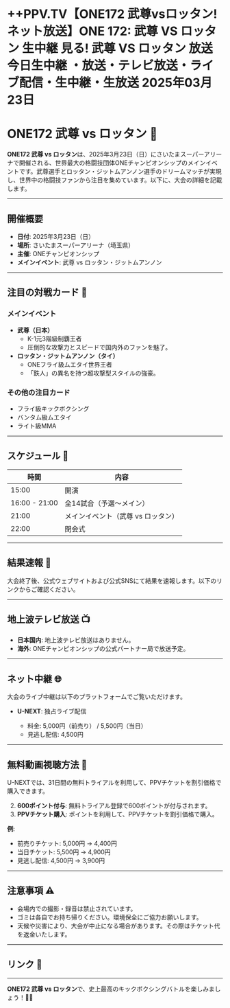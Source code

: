 # ++PPV.TV【ONE172 武尊vsロッタン!ネット放送】ONE 172: 武尊 VS ロッタン 生中継 見る! 武尊 VS ロッタン 放送 今日生中継 ・放送・テレビ放送・ライブ配信・生中継・生放送 2025年03月23日

# ONE172 武尊 vs ロッタン 🥊  

**ONE172 武尊 vs ロッタン**は、2025年3月23日（日）にさいたまスーパーアリーナで開催される、世界最大の格闘技団体ONEチャンピオンシップのメインイベントです。武尊選手とロッタン・ジットムアンノン選手のドリームマッチが実現し、世界中の格闘技ファンから注目を集めています。以下に、大会の詳細を記載します。  

---

## 開催概要  

- **日付**: 2025年3月23日（日）  
- **場所**: さいたまスーパーアリーナ（埼玉県）  
- **主催**: ONEチャンピオンシップ  
- **メインイベント**: 武尊 vs ロッタン・ジットムアンノン  

---

## 注目の対戦カード 🥊  

### メインイベント  
- **武尊（日本）**  
  - K-1元3階級制覇王者  
  - 圧倒的な攻撃力とスピードで国内外のファンを魅了。  
- **ロッタン・ジットムアンノン（タイ）**  
  - ONEフライ級ムエタイ世界王者  
  - 「鉄人」の異名を持つ超攻撃型スタイルの強豪。  

### その他の注目カード  
- フライ級キックボクシング  
- バンタム級ムエタイ  
- ライト級MMA  

---

## スケジュール 📅  

| 時間         | 内容                  |  
|--------------|-----------------------|  
| 15:00        | 開演                  |  
| 16:00 - 21:00 | 全14試合（予選～メイン） |  
| 21:00        | メインイベント（武尊 vs ロッタン） |  
| 22:00        | 閉会式                |  

---

## 結果速報 🏁  

大会終了後、公式ウェブサイトおよび公式SNSにて結果を速報します。以下のリンクからご確認ください。  



---

## 地上波テレビ放送 📺  

- **日本国内**: 地上波テレビ放送はありません。  
- **海外**: ONEチャンピオンシップの公式パートナー局で放送予定。  

---

## ネット中継 🌐  

大会のライブ中継は以下のプラットフォームでご覧いただけます。  

- **U-NEXT**: 独占ライブ配信  

  - 料金: 5,000円（前売り） / 5,500円（当日）  
  - 見逃し配信: 4,500円  

---

## 無料動画視聴方法 🎥  

U-NEXTでは、31日間の無料トライアルを利用して、PPVチケットを割引価格で購入できます。  


2. **600ポイント付与**: 無料トライアル登録で600ポイントが付与されます。  
3. **PPVチケット購入**: ポイントを利用して、PPVチケットを割引価格で購入。  

**例**:  
- 前売りチケット: 5,000円 → 4,400円  
- 当日チケット: 5,500円 → 4,900円  
- 見逃し配信: 4,500円 → 3,900円  

---

## 注意事項 ⚠️  

- 会場内での撮影・録音は禁止されています。  
- ゴミは各自でお持ち帰りください。環境保全にご協力お願いします。  
- 天候や災害により、大会が中止になる場合があります。その際はチケット代を返金いたします。  

---

## リンク 🔗  



---

**ONE172 武尊 vs ロッタン**で、史上最高のキックボクシングバトルを楽しみましょう！🥊🔥  